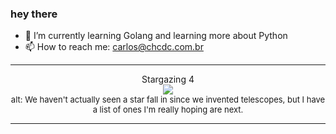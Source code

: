 ### hey there 

- :seedling: I’m currently learning Golang and learning more about Python
- :mailbox: How to reach me: carlos@chcdc.com.br


---


<!-- xkcd -->
<p align="center">Stargazing 4</br><img src=https://imgs.xkcd.com/comics/stargazing_4.png></br><font size =2>alt: We haven't actually seen a star fall in since we invented telescopes, but I have a list of ones I'm really hoping are next.</br></font></p></table></p> 


<!-- xkcd -->
---
